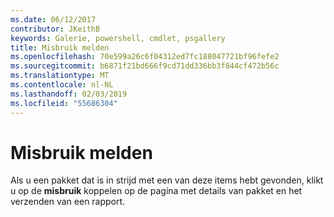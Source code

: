 ```yaml
---
ms.date: 06/12/2017
contributor: JKeithB
keywords: Galerie, powershell, cmdlet, psgallery
title: Misbruik melden
ms.openlocfilehash: 70e599a26c6f04312ed7fc188047721bf96fefe2
ms.sourcegitcommit: b6871f21bd666f9cd71dd336bb3f844cf472b56c
ms.translationtype: MT
ms.contentlocale: nl-NL
ms.lasthandoff: 02/03/2019
ms.locfileid: "55686304"
---
```

# <a name="report-abuse"></a>Misbruik melden

Als u een pakket dat is in strijd met een van deze items hebt gevonden, klikt u op de **misbruik** koppelen op de pagina met details van pakket en het verzenden van een rapport.
